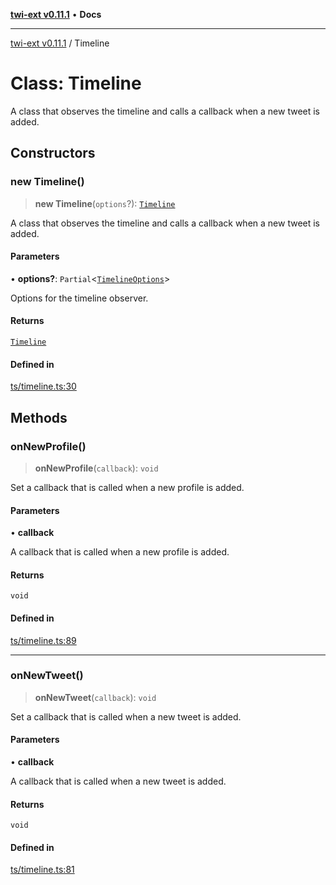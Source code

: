 [**twi-ext v0.11.1**](../README.md) • **Docs**

***

[twi-ext v0.11.1](../README.md) / Timeline

# Class: Timeline

A class that observes the timeline and calls a callback when a new tweet is added.

## Constructors

### new Timeline()

> **new Timeline**(`options`?): [`Timeline`](Timeline.md)

A class that observes the timeline and calls a callback when a new tweet is added.

#### Parameters

• **options?**: `Partial`\<[`TimelineOptions`](../interfaces/TimelineOptions.md)\>

Options for the timeline observer.

#### Returns

[`Timeline`](Timeline.md)

#### Defined in

[ts/timeline.ts:30](https://github.com/Robot-Inventor/twi-ext/blob/30715a861b9be3dbd39395205fb59e3de933cef8/src/ts/timeline.ts#L30)

## Methods

### onNewProfile()

> **onNewProfile**(`callback`): `void`

Set a callback that is called when a new profile is added.

#### Parameters

• **callback**

A callback that is called when a new profile is added.

#### Returns

`void`

#### Defined in

[ts/timeline.ts:89](https://github.com/Robot-Inventor/twi-ext/blob/30715a861b9be3dbd39395205fb59e3de933cef8/src/ts/timeline.ts#L89)

***

### onNewTweet()

> **onNewTweet**(`callback`): `void`

Set a callback that is called when a new tweet is added.

#### Parameters

• **callback**

A callback that is called when a new tweet is added.

#### Returns

`void`

#### Defined in

[ts/timeline.ts:81](https://github.com/Robot-Inventor/twi-ext/blob/30715a861b9be3dbd39395205fb59e3de933cef8/src/ts/timeline.ts#L81)
